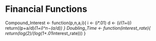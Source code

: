 # Financial Functions
Compound_Interest <- function(p,n,a,i){
  i <- (i*.01)
  d <- (i/(1+i))
  return((p+a/d)*(1+i)^n−(a/d))
}
Doubling_Time <- function(interest_rate){
  return(log(2)/(log(1+.01*interest_rate)))
}
